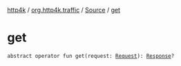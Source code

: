 [http4k](../../index.md) / [org.http4k.traffic](../index.md) / [Source](index.md) / [get](./get.md)

# get

`abstract operator fun get(request: `[`Request`](../../org.http4k.core/-request/index.md)`): `[`Response`](../../org.http4k.core/-response/index.md)`?`